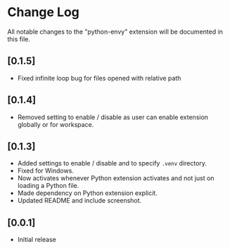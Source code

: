 # Change Log

All notable changes to the "python-envy" extension will be documented in this file.

## [0.1.5]
- Fixed infinite loop bug for files opened with relative path

## [0.1.4]

- Removed setting to enable / disable as user can enable extension globally or for workspace.

## [0.1.3]

- Added settings to enable / disable and to specify `.venv` directory.
- Fixed for Windows.
- Now activates whenever Python extension activates and not just on loading a Python file.
- Made dependency on Python extension explicit.
- Updated README and include screenshot.

## [0.0.1]

- Initial release
